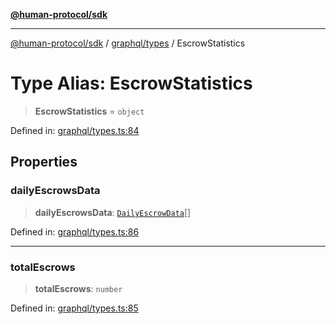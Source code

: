 [**@human-protocol/sdk**](../../../README.md)

***

[@human-protocol/sdk](../../../modules.md) / [graphql/types](../README.md) / EscrowStatistics

# Type Alias: EscrowStatistics

> **EscrowStatistics** = `object`

Defined in: [graphql/types.ts:84](https://github.com/humanprotocol/human-protocol/blob/a3c69981844e7ed43743f2459713fe069fcbb283/packages/sdk/typescript/human-protocol-sdk/src/graphql/types.ts#L84)

## Properties

### dailyEscrowsData

> **dailyEscrowsData**: [`DailyEscrowData`](DailyEscrowData.md)[]

Defined in: [graphql/types.ts:86](https://github.com/humanprotocol/human-protocol/blob/a3c69981844e7ed43743f2459713fe069fcbb283/packages/sdk/typescript/human-protocol-sdk/src/graphql/types.ts#L86)

***

### totalEscrows

> **totalEscrows**: `number`

Defined in: [graphql/types.ts:85](https://github.com/humanprotocol/human-protocol/blob/a3c69981844e7ed43743f2459713fe069fcbb283/packages/sdk/typescript/human-protocol-sdk/src/graphql/types.ts#L85)
